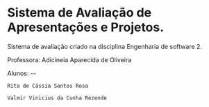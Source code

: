 # Sistema de Avaliação de Apresentações e Projetos.

Sistema de avaliação criado na disciplina Engenharia de software 2.

Professora: Adicineia Aparecida de Oliveira

Alunos: 
    --
    
    Rita de Cássia Santos Rosa
    
    Valmir Vinicius da Cunha Rezende
